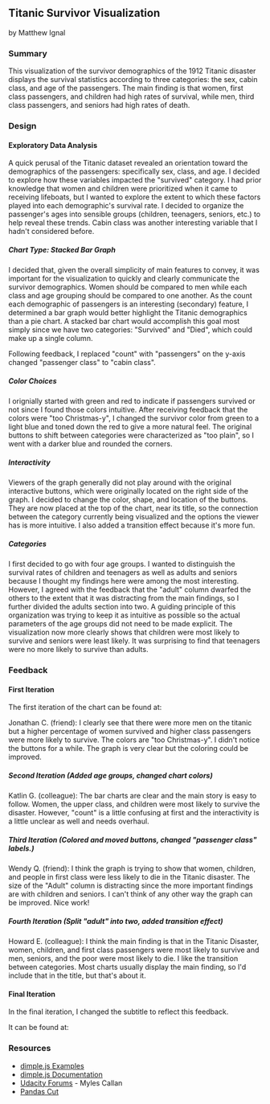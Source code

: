 ## Titanic Survivor Visualization
by Matthew Ignal

### Summary

This visualization of the survivor demographics of the 1912 Titanic disaster displays the survival statistics according to three categories: the sex, cabin class, and age of the passengers. The main finding is that women, first class passengers, and children had high rates of survival, while men, third class passengers, and seniors had high rates of death.

### Design

#### Exploratory Data Analysis

A quick perusal of the Titanic dataset revealed an orientation toward the demographics of the passengers: specifically sex, class, and age. I decided to explore how these variables impacted the "survived" category. I had prior knowledge that women and children were prioritized when it came to receiving lifeboats, but I wanted to explore the extent to which these factors played into each demographic's survival rate. I decided to organize the passenger's ages into sensible groups (children, teenagers, seniors, etc.) to help reveal these trends. Cabin class was another interesting variable that I hadn't considered before.

##### Chart Type: Stacked Bar Graph

I decided that, given the overall simplicity of main features to convey, it was important for the visualization to quickly and clearly communicate the survivor demographics. Women should be compared to men while each class and age grouping should be compared to one another. As the count each demographic of passengers is an interesting (secondary) feature, I determined a bar graph would better highlight the Titanic demographics than a pie chart. A stacked bar chart would accomplish this goal most simply since we have two categories: "Survived" and "Died", which could make up a single column.

Following feedback, I replaced "count" with "passengers" on the y-axis changed "passenger class" to "cabin class".

##### Color Choices
I orignially started with green and red to indicate if passengers survived or not since I found those colors intuitive. After receiving feedback that the colors were "too Christmas-y", I changed the survivor color from green to a light blue and toned down the red to give a more natural feel. The original buttons to shift between categories were characterized as "too plain", so I went with a darker blue and rounded the corners.

##### Interactivity
Viewers of the graph generally did not play around with the original interactive buttons, which were originally located on the right side of the graph. I decided to change the color, shape, and location of the buttons. They are now placed at the top of the chart, near its title, so the connection between the category currently being visualized and the options the viewer has is more intuitive. I also added a transition effect because it's more fun.

##### Categories
I first decided to go with four age groups. I wanted to distinguish the survival rates of children and teenagers as well as adults and seniors because I thought my findings here were among the most interesting. However, I agreed with the feedback that the "adult" column dwarfed the others to the extent that it was distracting from the main findings, so I further divided the adults section into two. A guiding principle of this organization was trying to keep it as intuitive as possible so the actual parameters of the age groups did not need to be made explicit. The visualization now more clearly shows that children were most likely to survive and seniors were least likely. It was surprising to find that teenagers were no more likely to survive than adults.

### Feedback

#### First Iteration

The first iteration of the chart can be found at:

Jonathan C. (friend): I clearly see that there were more men on the titanic but a higher percentage of women survived and higher class passengers were more likely to survive. The colors are "too Christmas-y". I didn't notice the buttons for a while. The graph is very clear but the coloring could be improved.

##### Second Iteration (Added age groups, changed chart colors)

Katlin G. (colleague): The bar charts are clear and the main story is easy to follow. Women, the upper class, and children were most likely to survive the disaster. However, "count" is a little confusing at first and the interactivity is a little unclear as well and needs overhaul.

##### Third Iteration (Colored and moved buttons, changed "passenger class" labels.)

Wendy Q. (friend): I think the graph is trying to show that women, children, and people in first class were less likely to die in the Titanic disaster. The size of the "Adult" column is distracting since the more important findings are with children and seniors. I can't think of any other way the graph can be improved. Nice work!

##### Fourth Iteration (Split "adult" into two, added transition effect)

Howard E. (colleague): I think the main finding is that in the Titanic Disaster, women, children, and first class passengers were most likely to survive and men, seniors, and the poor were most likely to die. I like the transition between categories. Most charts usually display the main finding, so I'd include that in the title, but that's about it.

#### Final Iteration 

In the final iteration, I changed the subtitle to reflect this feedback.

It can be found at:

### Resources

- [dimple.js Examples](http://dimplejs.org/)
- [dimple.js Documentation](https://github.com/PMSI-AlignAlytics/dimple/wiki)
- [Udacity Forums](https://discussions.udacity.com/t/baseball-data-need-to-combine-3-separate-charts-html-files-into-one-and-create-radio-button/169661/) - Myles Callan
- [Pandas Cut](http://pandas.pydata.org/pandas-docs/stable/generated/pandas.cut.html)